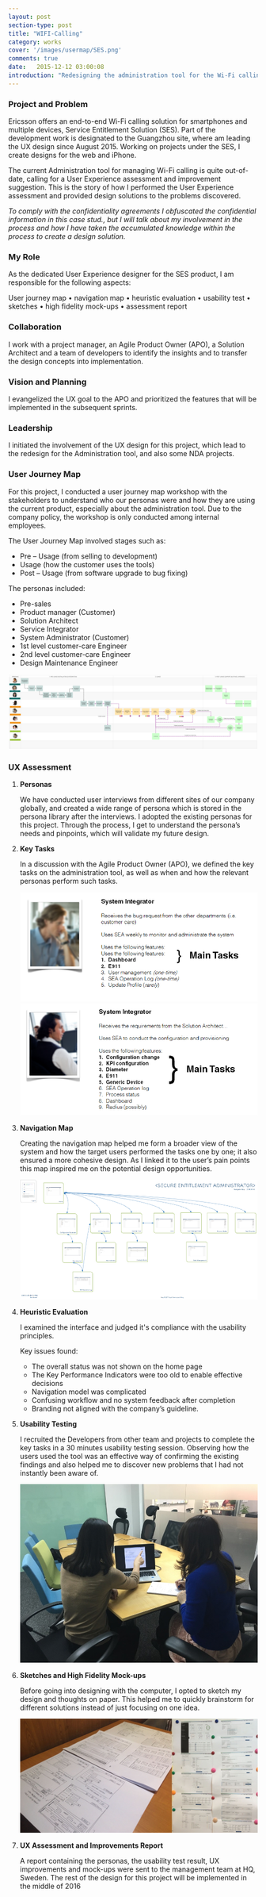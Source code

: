 ```yaml
---
layout: post
section-type: post
title: "WIFI-Calling"
category: works
cover: '/images/usermap/SES.png'
comments: true
date:   2015-12-12 03:00:08
introduction: "Redesigning the administration tool for the Wi-Fi calling project ."
---
```

### Project and Problem

Ericsson offers an end-to-end Wi-Fi calling solution for smartphones and multiple devices, Service Entitlement Solution (SES). Part of the development work is designated to the Guangzhou site, where am leading the UX design since August 2015. Working on projects under the SES, I create designs for the web and iPhone.

The current Administration tool for managing Wi-Fi calling is quite out-of-date, calling for a User Experience assessment and improvement suggestion. This is the story of how I performed the User Experience assessment and provided design solutions to the problems discovered.

*To comply with the confidentiality agreements I obfuscated the confidential information in this case stud., but I will talk about my involvement in the process and how I have taken the accumulated knowledge within the process to create a design solution.*


### My Role

As the dedicated User Experience designer for the SES product, I am responsible for the following aspects:

User journey map • navigation map • heuristic evaluation • usability test • sketches • high fidelity mock-ups • assessment report


### Collaboration

I work with a project manager, an Agile Product Owner (APO), a Solution Architect and a team of developers to identify the insights and to transfer the design concepts into implementation.

### Vision and Planning

I evangelized the UX goal to the APO and prioritized the features that will be implemented in the subsequent sprints.

### Leadership

I initiated the involvement of the UX design for this project, which lead to the redesign for the Administration tool, and also some NDA projects.

### User Journey Map

For this project, I conducted a user journey map workshop with the stakeholders to understand who our personas were and how they are using the current product, especially about the administration tool. Due to the company policy, the workshop is only conducted among internal employees.

The User Journey Map involved stages such as:

* Pre – Usage (from selling to development)
* Usage (how the customer uses the tools)
* Post – Usage (from software upgrade to bug fixing)

The personas included:

*	Pre-sales
*	Product manager (Customer)
*	Solution Architect
*	Service Integrator
*	System Administrator (Customer)
*	1st level customer-care Engineer
* 2nd level customer-care Engineer
*	Design Maintenance Engineer

<img class="img-responsive" src="/images/usermap/user-map.png" alt="parts">

### UX Assessment

1. **Personas**

    We have conducted user interviews from different sites of our company globally, and created a wide range of persona which is stored in the persona library after the interviews.  I adopted the existing personas for this project.  Through the process, I get to understand the persona’s needs and pinpoints, which will validate my future design.


2. **Key Tasks**

    In a discussion with the Agile Product Owner (APO), we defined the key tasks on the administration tool, as well as when and how the relevant personas perform such tasks.

    <div class="row text-center">
      <div class="col-lg-6">
          <img class="img-responsive" src="/images/usermap/keytask1.png" alt="picture">
      </div>
      <div class="col-lg-6">
          <img class="img-responsive" src="/images/usermap/keytask2.png" alt="picture">
      </div>
    </div>

3. **Navigation Map**

    Creating the navigation map helped me form a broader view of the system and how the target users performed the tasks one by one; it also ensured a more cohesive design. As I linked it to the user’s pain points this map inspired me on the potential design opportunities.

    <img class="img-responsive" src="/images/usermap/navi-map.png" alt="parts">

4. **Heuristic Evaluation**

    I examined the interface and judged it's compliance with the usability principles.

    Key issues found:

    * The overall status was not shown on the home page
    * The Key Performance Indicators were too old to enable effective decisions
    * Navigation model was complicated
    * Confusing workflow and no system feedback after completion
    * Branding not aligned with the company’s guideline.


5. **Usability Testing**

    I recruited the Developers from other team and projects to complete the key tasks in a 30 minutes usability testing session. Observing how the users used the tool was an effective way of confirming the existing findings and also helped me to discover new problems that I had not instantly been aware of.

    <img class="img-responsive" src="/images/usermap/ub-test.jpg" alt="parts">


6. **Sketches and High Fidelity Mock-ups**

    Before going into designing with the computer, I opted to sketch my design and thoughts on paper. This helped me to quickly brainstorm for different solutions instead of just focusing on one idea.

    <img class="img-responsive" src="/images/usermap/sketches4.jpg" alt="parts">




7. **UX Assessment and Improvements Report**

    A report containing the personas, the usability test result, UX improvements and mock-ups were sent to the management team at HQ, Sweden. The rest of the design for this project will be implemented in the middle of 2016

